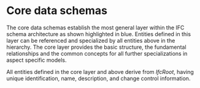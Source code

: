 Core data schemas
=================

The core data schemas establish the most general layer within the IFC schema architecture as shown highlighted in blue. Entities defined in this layer can be referenced and specialized by all entities above in the hierarchy. The core layer provides the basic structure, the fundamental relationships and the common concepts for all further specializations in aspect specific models.

All entities defined in the core layer and above derive from _IfcRoot_, having unique identification, name, description, and change control information.
